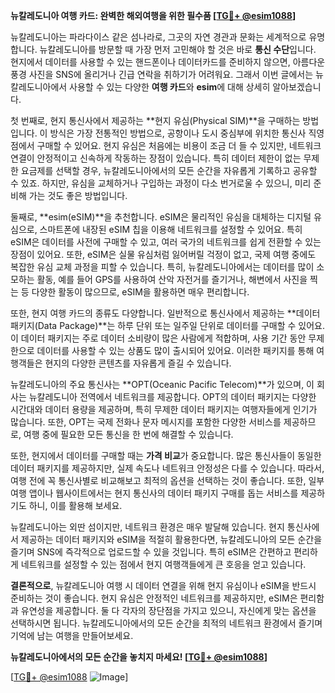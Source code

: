 **뉴칼레도니아 여행 카드: 완벽한 해외여행을 위한 필수품 [[TG💪+ @esim1088](https://t.me/s/esim1088)]**

뉴칼레도니아는 파라다이스 같은 섬나라로, 그곳의 자연 경관과 문화는 세계적으로 유명합니다. 뉴칼레도니아를 방문할 때 가장 먼저 고민해야 할 것은 바로 **통신 수단**입니다. 현지에서 데이터를 사용할 수 있는 핸드폰이나 데이터카드를 준비하지 않으면, 아름다운 풍경 사진을 SNS에 올리거나 긴급 연락을 취하기가 어려워요. 그래서 이번 글에서는 뉴칼레도니아에서 사용할 수 있는 다양한 **여행 카드**와 **esim**에 대해 상세히 알아보겠습니다.

첫 번째로, 현지 통신사에서 제공하는 **현지 유심(Physical SIM)**을 구매하는 방법입니다. 이 방식은 가장 전통적인 방법으로, 공항이나 도시 중심부에 위치한 통신사 직영점에서 구매할 수 있어요. 현지 유심은 처음에는 비용이 조금 더 들 수 있지만, 네트워크 연결이 안정적이고 신속하게 작동하는 장점이 있습니다. 특히 데이터 제한이 없는 무제한 요금제를 선택할 경우, 뉴칼레도니아에서의 모든 순간을 자유롭게 기록하고 공유할 수 있죠. 하지만, 유심을 교체하거나 구입하는 과정이 다소 번거로울 수 있으니, 미리 준비해 가는 것도 좋은 방법입니다.

둘째로, **esim(eSIM)**을 추천합니다. eSIM은 물리적인 유심을 대체하는 디지털 유심으로, 스마트폰에 내장된 eSIM 칩을 이용해 네트워크를 설정할 수 있어요. 특히 eSIM은 데이터를 사전에 구매할 수 있고, 여러 국가의 네트워크를 쉽게 전환할 수 있는 장점이 있어요. 또한, eSIM은 실물 유심처럼 잃어버릴 걱정이 없고, 국제 여행 중에도 복잡한 유심 교체 과정을 피할 수 있습니다. 특히, 뉴칼레도니아에서는 데이터를 많이 소모하는 활동, 예를 들어 GPS를 사용하여 산악 자전거를 즐기거나, 해변에서 사진을 찍는 등 다양한 활동이 많으므로, eSIM을 활용하면 매우 편리합니다.

또한, 현지 여행 카드의 종류도 다양합니다. 일반적으로 통신사에서 제공하는 **데이터 패키지(Data Package)**는 하루 단위 또는 일주일 단위로 데이터를 구매할 수 있어요. 이 데이터 패키지는 주로 데이터 소비량이 많은 사람에게 적합하며, 사용 기간 동안 무제한으로 데이터를 사용할 수 있는 상품도 많이 출시되어 있어요. 이러한 패키지를 통해 여행객들은 현지의 다양한 콘텐츠를 자유롭게 즐길 수 있습니다.

뉴칼레도니아의 주요 통신사는 **OPT(Oceanic Pacific Telecom)**가 있으며, 이 회사는 뉴칼레도니아 전역에서 네트워크를 제공합니다. OPT의 데이터 패키지는 다양한 시간대와 데이터 용량을 제공하며, 특히 무제한 데이터 패키지는 여행자들에게 인기가 많습니다. 또한, OPT는 국제 전화나 문자 메시지를 포함한 다양한 서비스를 제공하므로, 여행 중에 필요한 모든 통신을 한 번에 해결할 수 있습니다.

또한, 현지에서 데이터를 구매할 때는 **가격 비교**가 중요합니다. 많은 통신사들이 동일한 데이터 패키지를 제공하지만, 실제 속도나 네트워크 안정성은 다를 수 있습니다. 따라서, 여행 전에 꼭 통신사별로 비교해보고 최적의 옵션을 선택하는 것이 좋습니다. 또한, 일부 여행 앱이나 웹사이트에서는 현지 통신사의 데이터 패키지 구매를 돕는 서비스를 제공하기도 하니, 이를 활용해 보세요.

뉴칼레도니아는 외딴 섬이지만, 네트워크 환경은 매우 발달해 있습니다. 현지 통신사에서 제공하는 데이터 패키지와 eSIM을 적절히 활용한다면, 뉴칼레도니아의 모든 순간을 즐기며 SNS에 즉각적으로 업로드할 수 있을 것입니다. 특히 eSIM은 간편하고 편리하게 네트워크를 설정할 수 있는 점에서 현지 여행객들에게 큰 호응을 얻고 있습니다.

**결론적으로**, 뉴칼레도니아 여행 시 데이터 연결을 위해 현지 유심이나 eSIM을 반드시 준비하는 것이 좋습니다. 현지 유심은 안정적인 네트워크를 제공하지만, eSIM은 편리함과 유연성을 제공합니다. 둘 다 각자의 장단점을 가지고 있으니, 자신에게 맞는 옵션을 선택하시면 됩니다. 뉴칼레도니아에서의 모든 순간을 최적의 네트워크 환경에서 즐기며 기억에 남는 여행을 만들어보세요.

**뉴칼레도니아에서의 모든 순간을 놓치지 마세요! [[TG💪+ @esim1088](https://t.me/s/esim1088)]**

[[TG💪+ @esim1088](https://t.me/s/esim1088) ![Image](https://i.postimg.cc/Y0z9fWf4/image.png)]